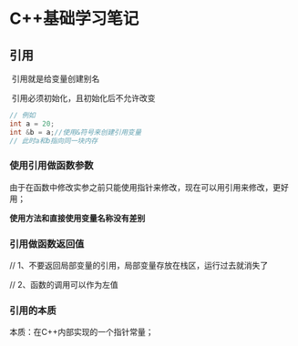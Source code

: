 # C++基础学习笔记





## 引用

​	引用就是给变量创建别名

​	引用必须初始化，且初始化后不允许改变

```C++
// 例如
int a = 20;
int &b = a;//使用&符号来创建引用变量
// 此时a和b指向同一块内存
```

 ### 使用引用做函数参数

由于在函数中修改实参之前只能使用指针来修改，现在可以用引用来修改，更好用；

**使用方法和直接使用变量名称没有差别**

### 引用做函数返回值

// 1、不要返回局部变量的引用，局部变量存放在栈区，运行过去就消失了

// 2、函数的调用可以作为左值

### 引用的本质

本质：在C++内部实现的一个指针常量；



